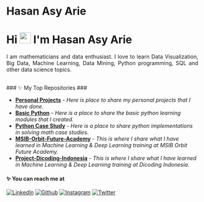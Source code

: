 # Hasan Asy Arie

# Hi <img src="https://github.com/TheDudeThatCode/TheDudeThatCode/blob/master/Assets/Hi.gif" width="29px"> I'm Hasan Asy Arie

<p align="justify">
  I am mathematicians and data enthusiast. I love to learn Data Visualization, Big Data, Machine Learning, Data Mining, Python programming, SQL and other data science topics.
</p>

<br> 
### ✨ My Top Repositories ###


- [**Personal Projects**](https://github.com/hasanasyarie/Personal-Project) - *Here is place to share my personal projects that I have done.*
- [**Basic Python**](https://github.com/hasanasyarie/Basic-Python) - *Here is a place to share the basic python learning modules that I created.*
- [**Python Case Study**](https://github.com/hasanasyarie/Personal-Python-Case-Study) - *Here is a place to share python implementations in solving math case studies.*
- [**MSIB-Orbit-Future-Academy**](https://github.com/hasanasyarie/MSIB-Orbit-Future-Academy) - *This is where I share what I have learned in Machine Learning & Deep Learning training at MSIB Orbit Future Academy.*
- [**Project-Dicoding-Indonesia**](https://github.com/hasanasyarie/Project-Dicoding-Indonesia) - *This is where I share what I have learned in Machine Learning & Deep Learning training at Dicoding Indonesia.*

#### ✨ You can reach me at
<p>
  <a href="https://www.linkedin.com/in/hasan-asy-arie-82b0401b9/" target="_blank"><img alt="LinkedIn" src="https://img.shields.io/badge/linkedin-%230077B5.svg?&style=for-the-badge&logo=linkedin&logoColor=white" /></a>
  <a href="https://github.com/hasanasyarie" target="_blank"><img alt="Github" src="https://img.shields.io/badge/GitHub-%2312100E.svg?&style=for-the-badge&logo=Github&logoColor=white" /></a>
  <a href="https://www.instagram.com/arieasyhasan/" target="_blank"><img alt="Instagram" src="https://img.shields.io/badge/instagram-%23f21d37.svg?&style=for-the-badge&logo=instagram&logoColor=white" /></a>
  <a href="https://twitter.com/arieasyhasan" target="_blank"><img alt="Twitter" src="https://img.shields.io/badge/twitter-%231da1f2.svg?&style=for-the-badge&logo=twitter&logoColor=white" /></a>
</p>
